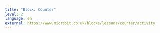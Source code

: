 ```yaml
---
title: "Block: Counter"
level: 2
language: en
external: https://www.microbit.co.uk/blocks/lessons/counter/activity
---
```

